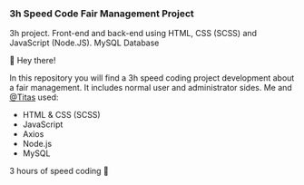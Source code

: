 ### 3h Speed Code Fair Management Project ###
3h project. Front-end and back-end using HTML, CSS (SCSS) and JavaScript (Node.JS). MySQL Database

🦉 Hey there!

In this repository you will find a 3h speed coding project development about a fair management. It includes normal user and administrator sides.
Me and [@Titas](https://github.com/Titasdp) used:

* HTML & CSS (SCSS)
* JavaScript
* Axios
* Node.js
* MySQL

3 hours of speed coding 🐍
